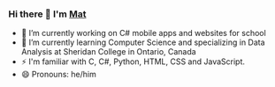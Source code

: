 ### Hi there 👋 I'm [Mat](https://matni.software)

- 🔭 I’m currently working on C# mobile apps and websites for school
- 🌱 I’m currently learning Computer Science and specializing in Data Analysis at Sheridan College in Ontario, Canada
- ⚡ I'm familiar with C, C#, Python, HTML, CSS and JavaScript. 
- 😄 Pronouns: he/him
